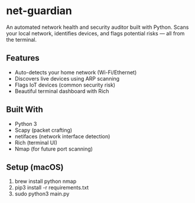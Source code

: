 # net-guardian

An automated network health and security auditor built with Python. Scans your local network, identifies devices, and flags potential risks — all from the terminal.

## Features

- Auto-detects your home network (Wi-Fi/Ethernet)
- Discovers live devices using ARP scanning
- Flags IoT devices (common security risk)
- Beautiful terminal dashboard with Rich

## Built With

- Python 3
- Scapy (packet crafting)
- netifaces (network interface detection)
- Rich (terminal UI)
- Nmap (for future port scanning)

## Setup (macOS)

1. brew install python nmap
2. pip3 install -r requirements.txt
3. sudo python3 main.py
